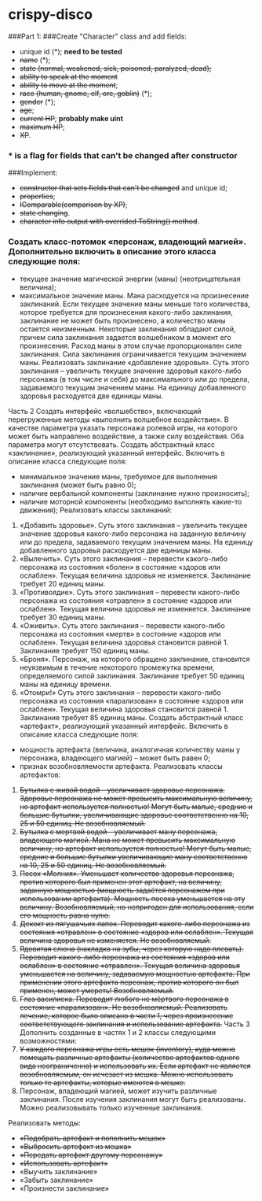 # crispy-disco
###Part 1:
###Create "Character" class and add fields:
- unique id (*);  **need to be tested**
- ~~name~~ (*); 
- ~~state (normal, weakened, sick, poisoned, paralyzed, dead);~~
- ~~ability to speak at the moment~~
- ~~ability to move at the moment~~;
- ~~race (human, gnome, elf, orc, goblin)~~ (*);
- ~~gender~~ (*);
- ~~age~~;
- ~~current HP~~; **probably make uint**
- ~~maximum HP~~;
- ~~XP~~.
### * is a flag for fields that can't be changed after constructor
###Implement:
- ~~constructor that sets fields that can't be changed~~ and unique id;
- ~~properties~~;
- ~~IComparable(comparison by XP)~~;
- ~~state changing~~.
- ~~character info output with overrided ToString() method~~.
  
 ### Создать класс-потомок «персонаж, владеющий магией». Дополнительно включить в описание этого класса следующие поля:
- текущее значение магической энергии (маны) (неотрицательная величина);
- максимальное значение маны.
  Мана расходуется на произнесение заклинаний. Если текущее значение маны
  меньше того количества, которое требуется для произнесения какого-либо
  заклинания, заклинание не может быть произнесено, а количество маны остается
  неизменным.
  Некоторые заклинания обладают силой, причем сила заклинания задается
  волшебником в момент его произнесения. Расход маны в этом случае
  пропорционален силе заклинания. Сила заклинания ограничивается текущим
  значением маны.
  Реализовать заклинание «добавление здоровья». Суть этого заклинания – увеличить
  текущее значение здоровья какого-либо персонажа (в том числе и себя) до
  максимального или до предела, задаваемого текущим значением маны. На единицу
  добавленного здоровья расходуется две единицы маны.

Часть 2
Создать интерфейс «волшебство», включающий перегруженные методы
«выполнить волшебное воздействие». В качестве параметра указать персонажа
ролевой игры, на которого может быть направлено воздействие, а также силу
воздействия. Оба параметра могут отсутствовать.
Создать абстрактный класс «заклинание», реализующий указанный интерфейс.
Включить в описание класса следующие поля:
- минимальное значение маны, требуемое для выполнения заклинания (может
  быть равно 0);
- наличие вербальной компоненты (заклинание нужно произносить);
- наличие моторной компоненты (необходимо выполнять какие-то движения);
  Реализовать классы заклинаний:
1) «Добавить здоровье». Суть этого заклинания – увеличить текущее значение
   здоровья какого-либо персонажа на заданную величину или до предела,
   задаваемого текущим значением маны. На единицу добавленного здоровья
   расходуется две единицы маны.
2) «Вылечить». Суть этого заклинания – перевести какого-либо персонажа из
   состояния «болен» в состояние «здоров или ослаблен». Текущая величина
   здоровья не изменяется. Заклинание требует 20 единиц маны.
3) «Противоядие». Суть этого заклинания – перевести какого-либо персонажа
   из состояния «отравлен» в состояние «здоров или ослаблен». Текущая
   величина здоровья не изменяется. Заклинание требует 30 единиц маны.
4) «Оживить». Суть этого заклинания – перевести какого-либо персонажа из
   состояния «мертв» в состояние «здоров или ослаблен». Текущая величина
   здоровья становится равной 1. Заклинание требует 150 единиц маны.
5) «Броня». Персонаж, на которого обращено заклинание, становится
   неуязвимым в течение некоторого промежутка времени, определяемого
   силой заклинания. Заклинание требует 50 единиц маны на единицу времени.
6) «Отомри!» Суть этого заклинания – перевести какого-либо персонажа из
   состояния «парализован» в состояние «здоров или ослаблен». Текущая
   величина здоровья становится равной 1. Заклинание требует 85 единиц маны.
   Создать абстрактный класс «артефакт», реализующий указанный интерфейс.
   Включить в описание класса следующие поля:
- мощность артефакта (величина, аналогичная количеству маны у персонажа,
  владеющего магией) – может быть равен 0;
- признак возобновляемости артефакта.
  Реализовать классы артефактов:
1) ~~Бутылка с живой водой – увеличивает здоровье персонажа. Здоровье
   персонажа не может превысить максимальную величину, но артефакт
   используется полностью! Могут быть малые, средние и большие бутылки,
   увеличивающие здоровье соответственно на 10, 25 и 50 единиц. Не
   возобновляемый.~~
2) ~~Бутылка с мертвой водой – увеличивает ману персонажа, владеющего
   магией. Мана не может превысить максимальную величину, но артефакт
   используется полностью! Могут быть малые, средние и большие бутылки
   увеличивающие ману соответственно на 10, 25 и 50 единиц. Не
   возобновляемый.~~
3) ~~Посох «Молния». Уменьшает количество здоровья персонажа, против
   которого был применен этот артефакт, на величину, заданную мощностью
   (мощность задаётся персонажем при использовании артефакта). Мощность
посоха уменьшается на эту величину. Возобновляемый, но непригоден для
использования, если его мощность равна нулю.~~
4) ~~Декокт из лягушачьих лапок. Переводит какого-либо персонажа из состояния
   «отравлен» в состояние «здоров или ослаблен». Текущая величина здоровья
   не изменяется. Не возобновляемый.~~
5) ~~Ядовитая слюна (накладка на зубы, через которую надо плевать). Переводит
   какого-либо персонажа из состояния «здоров или ослаблен» в состояние
   «отравлен». Текущая величина здоровья уменьшается на величину,
   задаваемую мощностью артефакта. При применении этого артефакта
   персонаж, против которого он был применен, может умереть!
   Возобновляемый.~~
6) ~~Глаз василиска. Переводит любого не мёртвого персонажа в состояние
   «парализован». Не возобновляемый.
   Реализовать лечение, которое было описано в части 1, через произнесение
   соответствующего заклинания и использование артефакта.~~
   Часть 3
   Дополнить созданные в частях 1 и 2 классы следующими возможностями:
1) ~~У каждого персонажа игры есть мешок (inventory), куда можно помещать
   различные артефакты (количество артефактов одного вида неограниченно) и
   использовать их. Если артефакт не является возобновляемым, он исчезает из
   мешка. Можно использовать только те артефакты, которые имеются в мешке.~~
2) Персонаж, владеющий магией, может изучить различные заклинания. После
   изучения заклинания могут быть реализованы. Можно реализовывать только
   изученные заклинания.
   
Реализовать методы:
- ~~«Подобрать артефакт и пополнить мешок»~~
- ~~«Выбросить артефакт из мешка»~~
- ~~«Передать артефакт другому персонажу»~~
- ~~«Использовать артефакт»~~
- «Выучить заклинание»
- «Забыть заклинание»
- «Произнести заклинание»